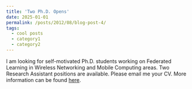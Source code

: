 ```yaml
---
title: 'Two Ph.D. Opens'
date: 2025-01-01
permalink: /posts/2012/08/blog-post-4/
tags:
  - cool posts
  - category1
  - category2
---
```


I am looking for self-motivated Ph.D. students working on Federated Learning in Wireless Networking and Mobile Computing areas. Two Research Assistant positions are available. Please email me your CV. More information can be found [here](https://catalog.sdstate.edu/preview_program.php?catoid=48&poid=10990).
